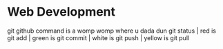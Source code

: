 # Web Development
git github command is a womp womp where u dada dun
git status | 
red is git add | 
green is git commit | 
white is git push | 
yellow is git pull
